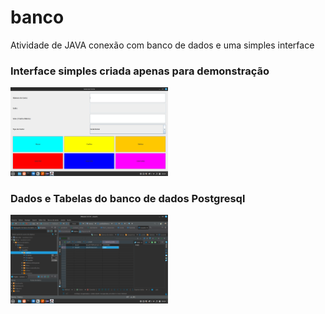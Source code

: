 # banco
Atividade de JAVA conexão com banco de dados e uma simples interface

<h3>Interface simples criada apenas para demonstração</h3>
<img src="src/images/Atividade.png" alt="Descrição da Atividade" width=50%;>

<h3>Dados e Tabelas do banco de dados Postgresql</h3>
<img src="src/images/BancodeDados.png" alt="Descrição da Atividade" width=50%;>

